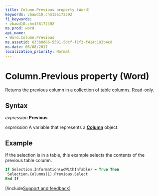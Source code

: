 ```yaml
---
title: Column.Previous property (Word)
keywords: vbawd10.chm156172392
f1_keywords:
- vbawd10.chm156172392
ms.prod: word
api_name:
- Word.Column.Previous
ms.assetid: 633b0d86-5591-5dcf-f2f3-f414c193b4cd
ms.date: 06/08/2017
localization_priority: Normal
---
```



# Column.Previous property (Word)

Returns the previous column in a collection of table columns. Read-only.


## Syntax

_expression_.**Previous**

_expression_ A variable that represents a **[Column](Word.Column.md)** object.


## Example

If the selection is in a table, this example selects the contents of the previous table column.

```vb
If Selection.Information(wdWithInTable) = True Then 
 Selection.Columns(1).Previous.Select 
End If
```



[!include[Support and feedback](~/includes/feedback-boilerplate.md)]